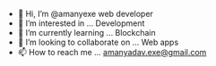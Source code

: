 - 👋 Hi, I’m @amanyexe web developer
- 👀 I’m interested in ... Development
- 🌱 I’m currently learning ... Blockchain
- 💞️ I’m looking to collaborate on ... Web apps
- 📫 How to reach me ... amanyadav.exe@gmail.com

<!---
amanyexe/amanyexe is a ✨ special ✨ repository because its `README.md` (this file) appears on your GitHub profile.
You can click the Preview link to take a look at your changes.
--->
